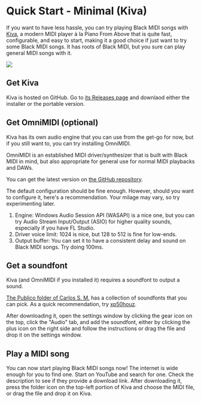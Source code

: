 <h1>Quick Start - Minimal (Kiva)</h1>

If you want to have less hassle, you can try playing Black MIDI songs with [Kiva](https://github.com/arduano/Kiva), a modern MIDI player à la Piano From Above that is quite fast, configurable, and easy to start, making it a good choice if just want to try some Black MIDI songs. It has roots of Black MIDI, but you sure can play general MIDI songs with it.

![](https://camo.githubusercontent.com/185b2dfc4998218b661b214832ba14adb59e38aa270d5a7cbd547f2890300e7d/68747470733a2f2f692e696d6775722e636f6d2f594430774845312e706e67)

## Get Kiva

Kiva is hosted on GitHub. Go to [its Releases page](https://github.com/arduano/Kiva/releases/latest) and downlaod either the installer or the portable version.

## Get OmniMIDI (optional)

Kiva has its own audio engine that you can use from the get-go for now, but if you still want to, you can try installing OmniMIDI.

OmniMIDI is an established MIDI driver/synthesizer that is built with Black MIDI in mind, but also appropriate for general use for normal MIDI playbacks and DAWs.

You can get the latest version on [the GitHub repository](https://github.com/KeppySoftware/OmniMIDI/releases/latest).

The default configuration should be fine enough. However, should you want to configure it, here's a recommendation. Your milage may vary, so try experimenting later.

1. Engine: Windows Audio Session API (WASAPI) is a nice one, but you can try Audio Stream Input/Output (ASIO) for higher quality sounds, especially if you have FL Studio.
2. Driver voice limit: 1024 is nice, but 128 to 512 is fine for low-ends.
3. Output buffer: You can set it to have a consistent delay and sound on Black MIDI songs. Try doing 100ms.

## Get a soundfont

Kiva (and OmniMIDI if you installed it) requires a soundfont to output a sound.

[The Publico folder of Carlos S. M.](https://drive.google.com/drive/u/0/folders/0B-jbdgbiY_-YMGU1M2dqbkFmUHc) has a collection of soundfonts that you can pick. As a quick recommendation, try [xp50houz](https://drive.google.com/file/d/0B-jbdgbiY_-YR0ZWRzN5bXNpa3M/view?usp=drive_link&resourcekey=0-w4WMweb8O6MG1SI-BTP45g).

After downloading it, open the settings window by clicking the gear icon on the top, click the "Audio" tab, and add the soundfont, either by clicking the plus icon on the right side and follow the instructions or drag the file and drop it on the settings window.

## Play a MIDI song

You can now start playing Black MIDI songs now! The internet is wide enough for you to find one. Start on YouTube and search for one. Check the description to see if they provide a download link. After downloading it, press the folder icon on the top-left portion of Kiva and choose the MIDI file, or drag the file and drop it on Kiva.
